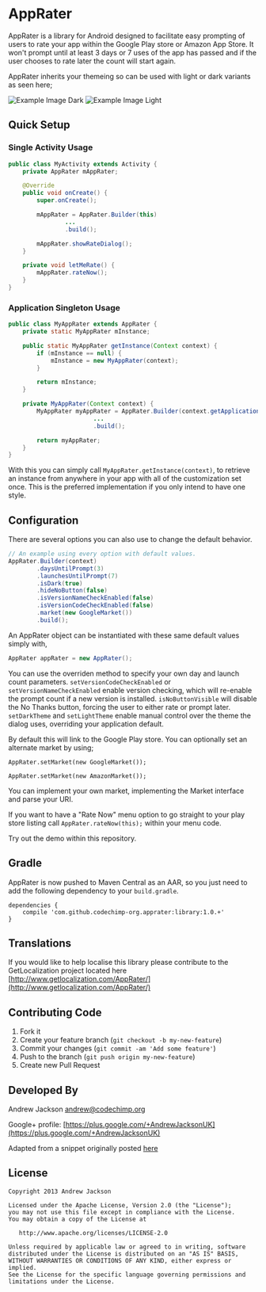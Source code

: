 # AppRater

AppRater is a library for Android designed to facilitate easy prompting of users to rate your app within the Google Play store or Amazon App Store.
It won't prompt until at least 3 days or 7 uses of the app has passed and if the user chooses to rate later the count will start again.

AppRater inherits your themeing so can be used with light or dark variants as seen here;

![Example Image Dark][1] ![Example Image Light][2]

## Quick Setup

### Single Activity Usage

``` java
public class MyActivity extends Activity {
    private AppRater mAppRater;

    @Override
    public void onCreate() {
        super.onCreate();

        mAppRater = AppRater.Builder(this)
                ...
                .build();

        mAppRater.showRateDialog();
    }

    private void letMeRate() {
        mAppRater.rateNow();
    }
}
```

### Application Singleton Usage

``` java
public class MyAppRater extends AppRater {
    private static MyAppRater mInstance;

    public static MyAppRater getInstance(Context context) {
        if (mInstance == null) {
            mInstance = new MyAppRater(context);
        }

        return mInstance;
    }

    private MyAppRater(Context context) {
        MyAppRater myAppRater = AppRater.Builder(context.getApplicationContext())
                        ...
                        .build();

        return myAppRater;
    }
}
```

With this you can simply call `MyAppRater.getInstance(context)`, to retrieve an instance from
anywhere in your app with all of the customization set once. This is the preferred implementation
if you only intend to have one style.

## Configuration

There are several options you can also use to change the default behavior.

``` java
// An example using every option with default values.
AppRater.Builder(context)
        .daysUntilPrompt(3)
        .launchesUntilPrompt(7)
        .isDark(true)
        .hideNoButton(false)
        .isVersionNameCheckEnabled(false)
        .isVersionCodeCheckEnabled(false)
        .market(new GoogleMarket())
        .build();
```

An AppRater object can be instantiated with these same default values simply with,

``` java
AppRater appRater = new AppRater();
```

You can use the overriden method to specify your own day and launch count parameters.
`setVersionCodeCheckEnabled` or `setVersionNameCheckEnabled` enable version checking, which will re-enable the prompt count if a new version is installed.
`isNoButtonVisible` will disable the No Thanks button, forcing the user to either rate or prompt later.
`setDarkTheme` and `setLightTheme` enable manual control over the theme the dialog uses, overriding your application default.

By default this will link to the Google Play store.  You can optionally set an alternate market by using;

`AppRater.setMarket(new GoogleMarket());`

`AppRater.setMarket(new AmazonMarket());`

You can implement your own market, implementing the Market interface and parse your URI.

If you want to have a "Rate Now" menu option to go straight to your play store listing call `AppRater.rateNow(this);` within your menu code.

Try out the demo within this repository.

## Gradle

AppRater is now pushed to Maven Central as an AAR, so you just need to add the following dependency to your `build.gradle`.
    
    dependencies {
        compile 'com.github.codechimp-org.apprater:library:1.0.+'
    }

## Translations

If you would like to help localise this library please contribute to the GetLocalization project located here
[http://www.getlocalization.com/AppRater/](http://www.getlocalization.com/AppRater/)

## Contributing Code

1. Fork it
2. Create your feature branch (`git checkout -b my-new-feature`)
3. Commit your changes (`git commit -am 'Add some feature'`)
4. Push to the branch (`git push origin my-new-feature`)
5. Create new Pull Request

## Developed By

Andrew Jackson <andrew@codechimp.org>

Google+ profile: 
[https://plus.google.com/+AndrewJacksonUK](https://plus.google.com/+AndrewJacksonUK)

Adapted from a snippet originally posted [here](http://www.androidsnippets.com/prompt-engaged-users-to-rate-your-app-in-the-android-market-appirater)

## License

    Copyright 2013 Andrew Jackson

    Licensed under the Apache License, Version 2.0 (the "License");
    you may not use this file except in compliance with the License.
    You may obtain a copy of the License at

       http://www.apache.org/licenses/LICENSE-2.0

    Unless required by applicable law or agreed to in writing, software
    distributed under the License is distributed on an "AS IS" BASIS,
    WITHOUT WARRANTIES OR CONDITIONS OF ANY KIND, either express or implied.
    See the License for the specific language governing permissions and
    limitations under the License.





 [1]: https://raw.github.com/codechimp-org/AppRater/master/Screenshots/demo-dark.png
 [2]: https://raw.github.com/codechimp-org/AppRater/master/Screenshots/demo-light.png
